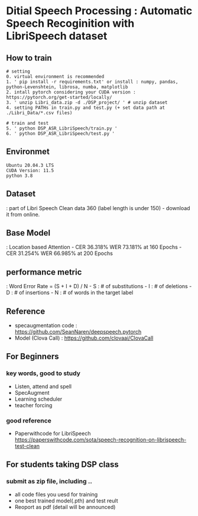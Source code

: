 # Ditial Speech Processing : Automatic Speech Recoginition with LibriSpeech dataset

## How to train
    # setting
    0. virtual environment is recommended 
    1. ' pip install -r requirements.txt' or install : numpy, pandas, python-Levenshtein, librosa, numba, matplotlib
    2. intall pytorch considering your CUDA version : https://pytorch.org/get-started/locally/
    3. ' unzip Libri_data.zip -d ./DSP_project/ ' # unzip dataset
    4. setting PATHs in train.py and test.py (+ set data path at ./Libri_Data/*.csv files)
    
    # train and test
    5. ' python DSP_ASR_LibriSpeech/train.py '
    6. ' python DSP_ASR_LibriSpeech/test.py '  

## Environmet
    Ubuntu 20.04.3 LTS
    CUDA Version: 11.5 
    python 3.8

## Dataset
: part of Libri Speech Clean data 360 (label length is under 150)
    - download it from online.

## Base Model
: Location based Attention 
    - CER 36.318%  WER 73.181% at 160 Epochs
    - CER 31.254%  WER 66.985% at 200 Epochs

## performance metric 
: Word Error Rate = (S + I + D) / N
    - S : # of substitutions
    - I : # of deletions
    - D : # of insertions
    - N : # of words in the target label


## Reference
- specaugmentation code : https://github.com/SeanNaren/deepspeech.pytorch
- Model (Clova Call) : https://github.com/clovaai/ClovaCall

## For Beginners
### key words, good to study
- Listen, attend and spell
- SpecAugment
- Learning scheduler
- teacher forcing

### good reference
- Paperwithcode for LibriSpeech https://paperswithcode.com/sota/speech-recognition-on-librispeech-test-clean

## For students taking DSP class
### submit as zip file, including .. 
- all code files you uesd for training
- one best trained model(.pth) and test reult 
- Reoport as pdf (detail will be announced)
